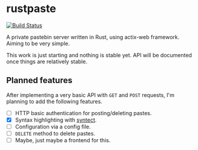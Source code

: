 # rustpaste

[![Build Status](https://travis-ci.com/tansly/rustpaste.svg?token=37nt8ydfT1ey69USyytm&branch=master)](https://travis-ci.com/tansly/rustpaste)

A private pastebin server written in Rust, using actix-web framework. Aiming to be very simple.

This work is just starting and nothing is stable yet.
API will be documented once things are relatively stable.

## Planned features
After implementing a very basic API with `GET` and `POST` requests, I'm planning to add the following features.
- [ ] HTTP basic authentication for posting/deleting pastes.
- [x] Syntax highlighting with [syntect](https://github.com/trishume/syntect).
- [ ] Configuration via a config file.
- [ ] `DELETE` method to delete pastes.
- [ ] Maybe, just maybe a frontend for this.
